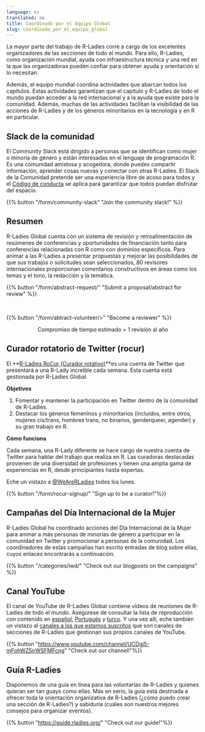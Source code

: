 ```yaml
---
language: es
translated: no
title: Coordinado por el Equipo Global
slug: coordinado_por_el_equipo_global
---
```


La mayor parte del trabajo de R-Ladies corre a cargo de los excelentes organizadores de las secciones de todo el mundo.
Para ello, R-Ladies, como organización mundial, ayuda con infraestructura técnica y una red en la que las organizadoras pueden confiar para obtener ayuda y orientación si lo necesitan.

Además, el equipo mundial coordina actividades que abarcan todos los capítulos.
Estas actividades garantizan que el capítulo y R-Ladies de todo el mundo puedan acceder a la red internacional y a la ayuda que existe para la comunidad.
Además, muchas de las actividades facilitan la visibilidad de las acciones de R-Ladies y de los géneros minoritarios en la tecnología y en R en particular.

## Slack de la comunidad

El Community Slack está dirigido a personas que se identifican como mujer o minoría de género y están interesadas en el lenguaje de programación R.
Es una comunidad amistosa y acogedora, donde puedes compartir información, aprender cosas nuevas y conectar con otras R-Ladies.
El Slack de la Comunidad pretende ser una experiencia libre de acoso para todos y el [Código de conducta](/coc/) se aplica para garantizar que todos puedan disfrutar del espacio.

{{% button "/form/community-slack" "Join the community slack!" %}}

## Resumen

R-Ladies Global cuenta con un sistema de revisión y retroalimentación de resúmenes de conferencias y oportunidades de financiación tanto para conferencias relacionadas con R como con dominios específicos.
Para animar a las R-Ladies a presentar propuestas y mejorar las posibilidades de que sus trabajos o solicitudes sean seleccionados, 80 revisores internacionales proporcionan comentarios constructivos en áreas como los temas y el tono, la redacción y la temática.

{{% button "/form/abstract-request/" "Submit a proposal/abstract for review" %}}

<br>

{{% button "/form/abtract-volunteer/>" "Become a reviewer" %}}

<center>
Compromiso de tiempo estimado = 1 revisión al año
</center>

## Curador rotatorio de Twitter (rocur)

El \*\*[R-Ladies RoCur (Curador rotativo)](https://twitter.com/WeAreRLadies)\*\*es una cuenta de Twitter que presentará a una R-Lady increíble cada semana.
Esta cuenta está gestionada por R-Ladies Global.

**Objetivos**

1. Fomentar y mantener la participación en Twitter dentro de la comunidad de R-Ladies.
2. Destacar los géneros femeninos y minoritarios (incluidos, entre otros, mujeres cis/trans, hombres trans, no binarios, genderqueer, agender) y su gran trabajo en R.

**Cómo funciona**

Cada semana, una R-Lady diferente se hace cargo de nuestra cuenta de Twitter para hablar del trabajo que realiza en R.
Las curadoras destacadas provienen de una diversidad de profesiones y tienen una amplia gama de experiencias en R, desde principiantes hasta expertas.

Eche un vistazo a [@WeAreRLadies](https://twitter.com/WeAreRLadies) todos los lunes.

{{% button "/form/rocur-signup/" "Sign up to be a curator!"%}}

## Campañas del Día Internacional de la Mujer

R-Ladies Global ha coordinado acciones del Día Internacional de la Mujer para animar a más personas de minorías de género a participar en la comunidad en Twitter y promocionar a personas de la comunidad.
Los coordinadores de estas campañas han escrito entradas de blog sobre ellas, cuyos enlaces encontrarás a continuación.

{{% button "/categories/iwd/" "Check out our blogposts on the campaigns" %}}

## Canal YouTube

El canal de YouTube de R-Ladies Global contiene vídeos de reuniones de R-Ladies de todo el mundo.
Asegúrese de consultar la lista de reproducción con contenido en [español](https://www.youtube.com/watch?v=lZICjcX7O0U&list=PLPwprT5wdzX54jSqytthvi3NKZHk1Aiuq), [Portugués](https://www.youtube.com/watch?v=NkahvnQizp0&list=PLPwprT5wdzX75DU9MwCc_rkOO4K2rVR73) y [turco](https://www.youtube.com/watch?v=ykmoy3AO_qI&list=PLPwprT5wdzX7_OcP-QjajzQtIZCZ-0TVN).
Y una vez allí, eche también un vistazo al [canales a los que estamos suscritos](https://www.youtube.com/c/RLadiesGlobal/channels) que son canales de secciones de R-Ladies que gestionan sus propios canales de YouTube.

{{% button "<https://www.youtube.com/channel/UCDgj5-mFohWZ5irWSFMFcng>" "Check out our channel!"%}}

## Guía R-Ladies

Disponemos de una guía en línea para las voluntarias de R-Ladies y quienes quieran ser tan guays como ellas.
Más en serio, la guía está destinada a ofrecer toda la orientación organizativa de R-Ladies (¿cómo puedo crear una sección de R-Ladies?) y sabiduría (cuáles son nuestros mejores consejos para organizar eventos).

{{% button "<https://guide.rladies.org/>" "Check out our guide!"%}}
